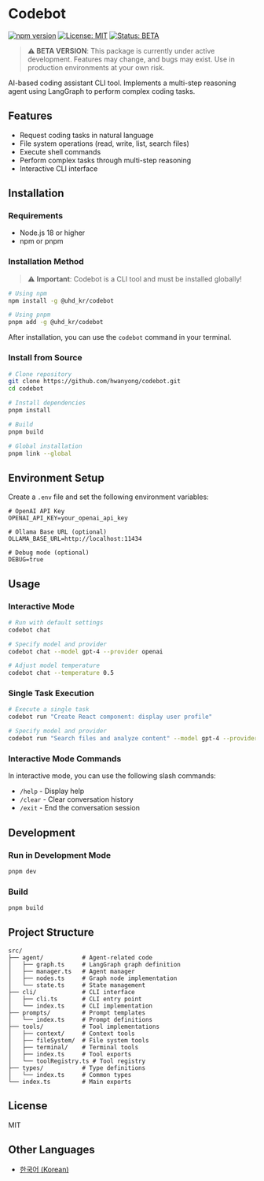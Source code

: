# Codebot

[![npm version](https://badge.fury.io/js/@uhd_kr%2Fcodebot.svg?v=1.6.1)](https://www.npmjs.com/package/@uhd_kr%2Fcodebot)
[![License: MIT](https://img.shields.io/badge/License-MIT-yellow.svg)](https://opensource.org/licenses/MIT)
[![Status: BETA](https://img.shields.io/badge/Status-BETA-orange.svg)](https://github.com/hwanyong/codebot)

> **⚠️ BETA VERSION**: This package is currently under active development. Features may change, and bugs may exist. Use in production environments at your own risk.

AI-based coding assistant CLI tool. Implements a multi-step reasoning agent using LangGraph to perform complex coding tasks.

## Features

- Request coding tasks in natural language
- File system operations (read, write, list, search files)
- Execute shell commands
- Perform complex tasks through multi-step reasoning
- Interactive CLI interface

## Installation

### Requirements

- Node.js 18 or higher
- npm or pnpm

### Installation Method

> ⚠️ **Important**: Codebot is a CLI tool and must be installed globally!

```bash
# Using npm
npm install -g @uhd_kr/codebot

# Using pnpm
pnpm add -g @uhd_kr/codebot
```

After installation, you can use the `codebot` command in your terminal.

### Install from Source

```bash
# Clone repository
git clone https://github.com/hwanyong/codebot.git
cd codebot

# Install dependencies
pnpm install

# Build
pnpm build

# Global installation
pnpm link --global
```

## Environment Setup

Create a `.env` file and set the following environment variables:

```
# OpenAI API Key
OPENAI_API_KEY=your_openai_api_key

# Ollama Base URL (optional)
OLLAMA_BASE_URL=http://localhost:11434

# Debug mode (optional)
DEBUG=true
```

## Usage

### Interactive Mode

```bash
# Run with default settings
codebot chat

# Specify model and provider
codebot chat --model gpt-4 --provider openai

# Adjust model temperature
codebot chat --temperature 0.5
```

### Single Task Execution

```bash
# Execute a single task
codebot run "Create React component: display user profile"

# Specify model and provider
codebot run "Search files and analyze content" --model gpt-4 --provider openai
```

### Interactive Mode Commands

In interactive mode, you can use the following slash commands:

- `/help` - Display help
- `/clear` - Clear conversation history
- `/exit` - End the conversation session

## Development

### Run in Development Mode

```bash
pnpm dev
```

### Build

```bash
pnpm build
```

## Project Structure

```
src/
├── agent/           # Agent-related code
│   ├── graph.ts     # LangGraph graph definition
│   ├── manager.ts   # Agent manager
│   ├── nodes.ts     # Graph node implementation
│   └── state.ts     # State management
├── cli/             # CLI interface
│   ├── cli.ts       # CLI entry point
│   └── index.ts     # CLI implementation
├── prompts/         # Prompt templates
│   └── index.ts     # Prompt definitions
├── tools/           # Tool implementations
│   ├── context/     # Context tools
│   ├── fileSystem/  # File system tools
│   ├── terminal/    # Terminal tools
│   ├── index.ts     # Tool exports
│   └── toolRegistry.ts # Tool registry
├── types/           # Type definitions
│   └── index.ts     # Common types
└── index.ts         # Main exports
```

## License

MIT

## Other Languages

- [한국어 (Korean)](./README.ko.md)